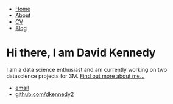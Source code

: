 
<!DOCTYPE html>
<html>
	<head>
		<title>David Kennedy title</title>
		<!-- link to main stylesheet -->
		<link rel="stylesheet" type="text/css" href="/css/main.css">
	</head>
	<body>
		<nav>
    		<ul>
        		<li><a href="/">Home</a></li>
	        	<li><a href="/about">About</a></li>
        		<li><a href="/cv">CV</a></li>
        		<li><a href="/blog">Blog</a></li>
    		</ul>
		</nav>
		<div class="container">
    		<div class="blurb">
        		<h1>Hi there, I am David Kennedy</h1>
				<p>I am a data science enthusiast and am currently working on two datascience projects for 3M. <a href="/about">Find out more about me...</a></p>
    		</div><!-- /.blurb -->
		</div><!-- /.container -->
		<footer>
    		<ul>
        		<li><a href="mailto:dkennedy2@gmail.com">email</a></li>
        		<li><a href="https://github.com/dkennedy2">github.com/dkennedy2</a></li>
			</ul>
		</footer>
	</body>
</html>
